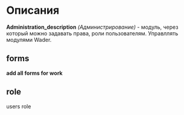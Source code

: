 # Описания

**Administration_description** *(Администрирование)* - модуль, через который можно задавать права, роли пользователям. Управллять 
модулями Wader.

## forms
**add all forms for work**

## role
users role 
